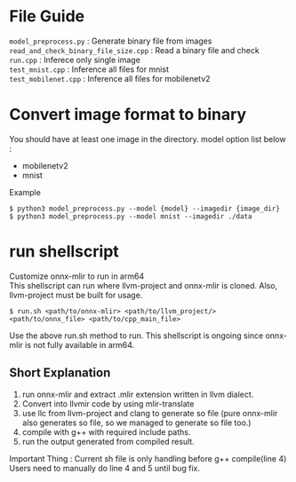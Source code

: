 # File Guide
`model_preprocess.py` : Generate binary file from images
`read_and_check_binary_file_size.cpp` : Read a binary file and check   
`run.cpp` : Inferece only single image   
`test_mnist.cpp` : Inference all files for mnist  
`test_mobilenet.cpp` : Inference all files for mobilenetv2  

# Convert image format to binary
You should have at least one image in the directory.
model option list below :
- mobilenetv2
- mnist  

Example
```
$ python3 model_preprocess.py --model {model} --imagedir {image_dir}
$ python3 model_preprocess.py --model mnist --imagedir ./data
```

# run shellscript 
Customize onnx-mlir to run in arm64  
This shellscript can run where llvm-project and onnx-mlir is cloned. Also, llvm-project must be built for usage.
```
$ run.sh <path/to/onnx-mlir> <path/to/llvm_project/> <path/to/onnx_file> <path/to/cpp_main_file>
```
Use the above run.sh method to run. 
This shellscript is ongoing since onnx-mlir is not fully available in arm64. 

## Short Explanation
1. run onnx-mlir and extract .mlir extension written in llvm dialect.
2. Convert into llvmir code by using mlir-translate 
3. use llc from llvm-project and clang to generate so file (pure onnx-mlir also generates so file, so we managed to generate so file too.)
4. compile with g++ with required include paths.
5. run the output generated from compiled result.

Important Thing : Current sh file is only handling before g++ compile(line 4)  
Users need to manually do line 4 and 5 until bug fix.
